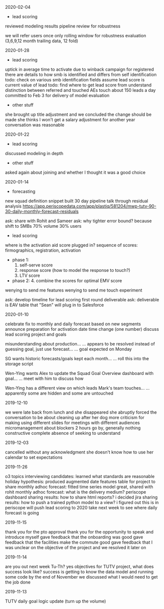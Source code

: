 2020-02-04

* lead scoring

reviewed modeling results
pipeline review for robustness

we will refer users once only
rolling window for robustness evaluation (3,6,9,12 month trailing data, 12 fold)


2020-01-28

* lead scoring

uptick in average time to activate due to winback campaign for registered
there are details to how smb is identified and differs from self identification
todo: check on various smb identification fields
assume lead score is current value of lead
todo: find where to get lead score from
understand distinction between referred and touched
AEs touch about 150 leads a day
committed to Feb 3 for delivery of model evaluation

* other stuff

she brought up title adjustment and we concluded the change should be made
she thinks I won't get a salary adjustment for another year
conversation was reasonable

2020-01-22

* lead scoring

discussed modeling in depth

* other stuff

asked again about joining and whether I thought it was a good choice


2020-01-14

* forecasting

new squad definition snippet
built 30 day pipeline
talk through residual analysis
https://app.periscopedata.com/app/plastiq/581204/mwp-tutv-90-30-daily-monthly-forecast-residuals

ask: share with Rohit and Sameer
ask: why tighter error bound? because shift to SMBs 70% volume 30% users

* lead scoring

where is the activation aid score plugged in?
sequence of scores: firmographics, registration, activation

* phase 1:
  1. self-serve score
  2. response score (how to model the response to touch?)
  3. LTV score
* phase 2:
  4. combine the scores for optimal EMV score

wenying to send me features
wenying to send me touch experiment

ask: develop timeline for lead scoring first round deliverable
ask: deliverable is EAV table that "Sean" will plug in to Salesforce

2020-01-10

celebrate fix to monthly and daily forecast based on new segments
announce preparation for activation date time change (one number)
discuss lead scoring project and goals

misunderstanding about production...
... appears to be resolved
instead of guessing goal, just use forecast...
... goal expected on Monday

SG wants historic forecasts/goals kept each month...
... roll this into the storage script

Wen-Ying wants Alex to update the Squad Goal Overview dashboard with goal...
... meet with him to discuss how

Wen-Ying has a different view on which leads Mark's team touches...
... apparently some are hidden and some are untouched

2019-12-10

we were late back from lunch and she disappeared
she abruptly forced the conversation to be about cleaning up after her dog
more criticism for making using different slides for meetings with different audiences
micromanagement about blockers
2 hours go by, generally nothing constructive
complete absence of seeking to understand

2019-12-03

cancelled without any acknowledgment
she doesn't know how to use her calendar to set expectations

2019-11-26

o3 topics
interviewing candidates: learned what standards are reasonable
holiday hypothesis: produced augmented date features table for project to share
monthly adhoc forecast: fitted time series model
great, shared with rohit
monthly adhoc forecast: what is the delivery medium?
periscope dashboard
sharing results: how to share html reports?
i decided jira
sharing results: how to push a trained python model to a view?
i figured out this is in periscope
will push lead scoring to 2020
take next week to see where daily forecast is going

2019-11-15

thank you for the pto approval
thank you for the opportunity to speak and introduce myself
gave feedback that the onboarding was good
gave feedback that the facilities make the commute good
gave feedback that I was unclear on the objective of the project and we resolved it later on

2019-11-14

are you out next week Tu-Th? yes
objectives for TUTV project, what does success look like?
success is getting to know the data model and running some code by the end of November
we discussed what I would need to get the job done

2019-11-13

TUTV daily goal logic update (turn up the volume)
